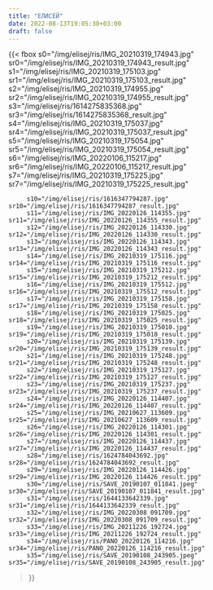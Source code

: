 ```yaml
---
title: "ЕЛИСЕЙ"
date: 2022-08-13T19:05:30+03:00
draft: false
---
```

{{< fbox s0="/img/elisej/ris/IMG_20210319_174943.jpg" sr0="/img/elisej/ris/IMG_20210319_174943_result.jpg"
         s1="/img/elisej/ris/IMG_20210319_175103.jpg" sr1="/img/elisej/ris/IMG_20210319_175103_result.jpg"
         s2="/img/elisej/ris/IMG_20210319_174955.jpg" sr2="/img/elisej/ris/IMG_20210319_174955_result.jpg"
         s3="/img/elisej/ris/1614275835368.jpg" sr3="/img/elisej/ris/1614275835368_result.jpg"
         s4="/img/elisej/ris/IMG_20210319_175037.jpg" sr4="/img/elisej/ris/IMG_20210319_175037_result.jpg"
         s5="/img/elisej/ris/IMG_20210319_175054.jpg" sr5="/img/elisej/ris/IMG_20210319_175054_result.jpg"
         s6="/img/elisej/ris/IMG_20220106_115217.jpg" sr6="/img/elisej/ris/IMG_20220106_115217_result.jpg"
         s7="/img/elisej/ris/IMG_20210319_175225.jpg" sr7="/img/elisej/ris/IMG_20210319_175225_result.jpg"

         s10="/img/elisej/ris/1616347794287.jpg" sr10="/img/elisej/ris/1616347794287_result.jpg"
         s11="/img/elisej/ris/IMG_20220126_114355.jpg" sr11="/img/elisej/ris/IMG_20220126_114355_result.jpg"
         s12="/img/elisej/ris/IMG_20220126_114330.jpg" sr12="/img/elisej/ris/IMG_20220126_114330_result.jpg"
         s13="/img/elisej/ris/IMG_20220126_114343.jpg" sr13="/img/elisej/ris/IMG_20220126_114343_result.jpg"
         s14="/img/elisej/ris/IMG_20210319_175116.jpg" sr14="/img/elisej/ris/IMG_20210319_175116_result.jpg"
         s15="/img/elisej/ris/IMG_20210319_175212.jpg" sr15="/img/elisej/ris/IMG_20210319_175212_result.jpg"
         s16="/img/elisej/ris/IMG_20210319_175512.jpg" sr16="/img/elisej/ris/IMG_20210319_175512_result.jpg"
         s17="/img/elisej/ris/IMG_20210319_175158.jpg" sr17="/img/elisej/ris/IMG_20210319_175158_result.jpg"
         s18="/img/elisej/ris/IMG_20210319_175025.jpg" sr18="/img/elisej/ris/IMG_20210319_175025_result.jpg"
         s19="/img/elisej/ris/IMG_20210319_175010.jpg" sr19="/img/elisej/ris/IMG_20210319_175010_result.jpg"
         s20="/img/elisej/ris/IMG_20210319_175139.jpg" sr20="/img/elisej/ris/IMG_20210319_175139_result.jpg"
         s21="/img/elisej/ris/IMG_20210319_175248.jpg" sr21="/img/elisej/ris/IMG_20210319_175248_result.jpg"
         s22="/img/elisej/ris/IMG_20210319_175127.jpg" sr22="/img/elisej/ris/IMG_20210319_175127_result.jpg"
         s23="/img/elisej/ris/IMG_20210319_175237.jpg" sr23="/img/elisej/ris/IMG_20210319_175237_result.jpg"
         s24="/img/elisej/ris/IMG_20220126_114407.jpg" sr24="/img/elisej/ris/IMG_20220126_114407_result.jpg"
         s25="/img/elisej/ris/IMG_20210627_113609.jpg" sr25="/img/elisej/ris/IMG_20210627_113609_result.jpg"
         s26="/img/elisej/ris/IMG_20220126_114301.jpg" sr26="/img/elisej/ris/IMG_20220126_114301_result.jpg"
         s27="/img/elisej/ris/IMG_20220126_114437.jpg" sr27="/img/elisej/ris/IMG_20220126_114437_result.jpg"
         s28="/img/elisej/ris/1624784043692.jpg" sr28="/img/elisej/ris/1624784043692_result.jpg"
         s29="/img/elisej/ris/IMG_20220126_114426.jpg" sr29="/img/elisej/ris/IMG_20220126_114426_result.jpg"
         s30="/img/elisej/ris/SAVE_20190107_011841.jpeg" sr30="/img/elisej/ris/SAVE_20190107_011841_result.jpg"
         s31="/img/elisej/ris/1644133642339.jpg" sr31="/img/elisej/ris/1644133642339_result.jpg"
         s32="/img/elisej/ris/IMG_20220308_091709.jpg" sr32="/img/elisej/ris/IMG_20220308_091709_result.jpg"
         s33="/img/elisej/ris/IMG_20211226_192724.jpg" sr33="/img/elisej/ris/IMG_20211226_192724_result.jpg"
         s34="/img/elisej/ris/PANO_20220126_114216.jpg" sr34="/img/elisej/ris/PANO_20220126_114216_result.jpg"
         s35="/img/elisej/ris/SAVE_20190108_243905.jpeg" sr35="/img/elisej/ris/SAVE_20190108_243905_result.jpg"



 >}}
